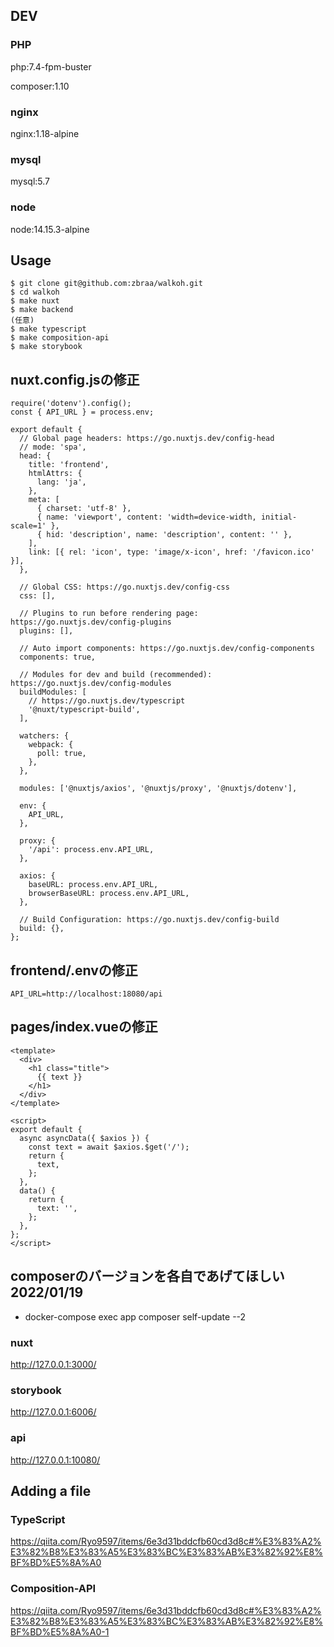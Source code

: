 ## DEV

### PHP

php:7.4-fpm-buster

composer:1.10

### nginx

nginx:1.18-alpine

### mysql

mysql:5.7

### node

node:14.15.3-alpine

## Usage

```
$ git clone git@github.com:zbraa/walkoh.git
$ cd walkoh
$ make nuxt
$ make backend
(任意)
$ make typescript
$ make composition-api
$ make storybook
```

## nuxt.config.jsの修正

```
require('dotenv').config();
const { API_URL } = process.env;

export default {
  // Global page headers: https://go.nuxtjs.dev/config-head
  // mode: 'spa',
  head: {
    title: 'frontend',
    htmlAttrs: {
      lang: 'ja',
    },
    meta: [
      { charset: 'utf-8' },
      { name: 'viewport', content: 'width=device-width, initial-scale=1' },
      { hid: 'description', name: 'description', content: '' },
    ],
    link: [{ rel: 'icon', type: 'image/x-icon', href: '/favicon.ico' }],
  },

  // Global CSS: https://go.nuxtjs.dev/config-css
  css: [],

  // Plugins to run before rendering page: https://go.nuxtjs.dev/config-plugins
  plugins: [],

  // Auto import components: https://go.nuxtjs.dev/config-components
  components: true,

  // Modules for dev and build (recommended): https://go.nuxtjs.dev/config-modules
  buildModules: [
    // https://go.nuxtjs.dev/typescript
    '@nuxt/typescript-build',
  ],

  watchers: {
    webpack: {
      poll: true,
    },
  },

  modules: ['@nuxtjs/axios', '@nuxtjs/proxy', '@nuxtjs/dotenv'],

  env: {
    API_URL,
  },

  proxy: {
    '/api': process.env.API_URL,
  },

  axios: {
    baseURL: process.env.API_URL,
    browserBaseURL: process.env.API_URL,
  },

  // Build Configuration: https://go.nuxtjs.dev/config-build
  build: {},
};

```

## frontend/.envの修正

```
API_URL=http://localhost:18080/api
```

## pages/index.vueの修正

```
<template>
  <div>
    <h1 class="title">
      {{ text }}
    </h1>
  </div>
</template>

<script>
export default {
  async asyncData({ $axios }) {
    const text = await $axios.$get('/');
    return {
      text,
    };
  },
  data() {
    return {
      text: '',
    };
  },
};
</script>
```
## composerのバージョンを各自であげてほしい 2022/01/19
- docker-compose exec app composer self-update --2

### nuxt

http://127.0.0.1:3000/

### storybook

http://127.0.0.1:6006/

### api

http://127.0.0.1:10080/

## Adding a file

### TypeScript

https://qiita.com/Ryo9597/items/6e3d31bddcfb60cd3d8c#%E3%83%A2%E3%82%B8%E3%83%A5%E3%83%BC%E3%83%AB%E3%82%92%E8%BF%BD%E5%8A%A0

### Composition-API

https://qiita.com/Ryo9597/items/6e3d31bddcfb60cd3d8c#%E3%83%A2%E3%82%B8%E3%83%A5%E3%83%BC%E3%83%AB%E3%82%92%E8%BF%BD%E5%8A%A0-1
